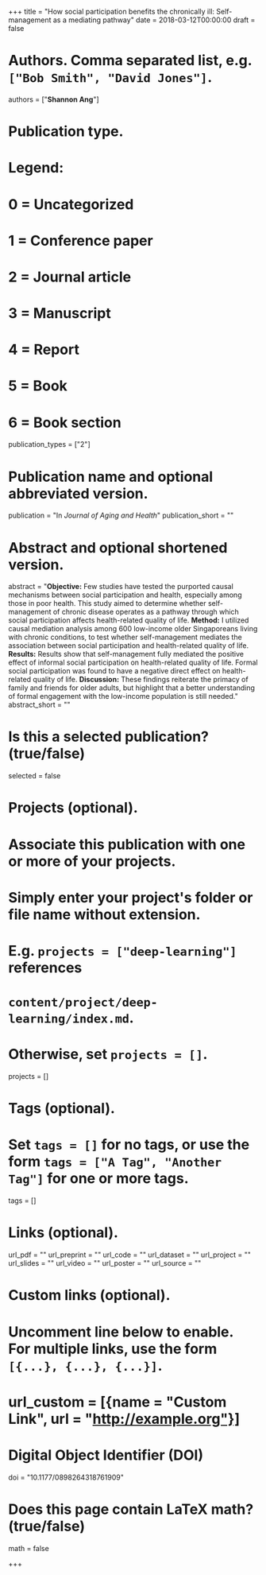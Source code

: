 +++
title = "How social participation benefits the chronically ill: Self-management as a mediating pathway"
date = 2018-03-12T00:00:00
draft = false

# Authors. Comma separated list, e.g. `["Bob Smith", "David Jones"]`.
authors = ["**Shannon Ang**"]

# Publication type.
# Legend:
# 0 = Uncategorized
# 1 = Conference paper
# 2 = Journal article
# 3 = Manuscript
# 4 = Report
# 5 = Book
# 6 = Book section
publication_types = ["2"]

# Publication name and optional abbreviated version.
publication = "In *Journal of Aging and Health*"
publication_short = ""

# Abstract and optional shortened version.
abstract = "**Objective:** Few studies have tested the purported causal mechanisms between social participation and health, especially among those in poor health. This study aimed to determine whether self-management of chronic disease operates as a pathway through which social participation affects health-related quality of life. **Method:** I utilized causal mediation analysis among 600 low-income older Singaporeans living with chronic conditions, to test whether self-management mediates the association between social participation and health-related quality of life. **Results:** Results show that self-management fully mediated the positive effect of informal social participation on health-related quality of life. Formal social participation was found to have a negative direct effect on health-related quality of life. **Discussion:** These findings reiterate the primacy of family and friends for older adults, but highlight that a better understanding of formal engagement with the low-income population is still needed."
abstract_short = ""

# Is this a selected publication? (true/false)
selected = false

# Projects (optional).
#   Associate this publication with one or more of your projects.
#   Simply enter your project's folder or file name without extension.
#   E.g. `projects = ["deep-learning"]` references 
#   `content/project/deep-learning/index.md`.
#   Otherwise, set `projects = []`.
projects = []

# Tags (optional).
#   Set `tags = []` for no tags, or use the form `tags = ["A Tag", "Another Tag"]` for one or more tags.
tags = []

# Links (optional).
url_pdf = ""
url_preprint = ""
url_code = ""
url_dataset = ""
url_project = ""
url_slides = ""
url_video = ""
url_poster = ""
url_source = ""

# Custom links (optional).
# Uncomment line below to enable. For multiple links, use the form `[{...}, {...}, {...}]`.
# url_custom = [{name = "Custom Link", url = "http://example.org"}]

# Digital Object Identifier (DOI)
doi = "10.1177/0898264318761909"

# Does this page contain LaTeX math? (true/false)
math = false

+++

